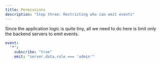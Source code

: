 ```yaml
---
title: Permissions
description: "Step three: Restricting who can emit events"
---
```


Since the application logic is quite tiny, all we need to do here is limit only the backend servers to emit events.

```yaml
event:
  '*':
    subscribe: "true"
    emit: "server.data.role === 'admin'"
```



